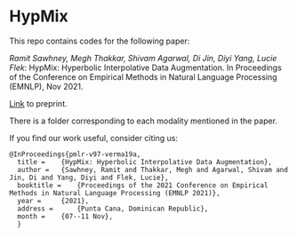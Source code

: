 # HypMix
This repo contains codes for the following paper: 

*Ramit Sawhney, Megh Thakkar, Shivam Agarwal, Di Jin, Diyi Yang, Lucie Flek*: HypMix: Hyperbolic Interpolative Data Augmentation. In Proceedings of the Conference on Empirical Methods in Natural Language Processing (EMNLP), Nov 2021.

[Link](https://www.cc.gatech.edu/~dyang888/docs/emnlp21_hypermixup.pdf) to preprint.


There is a folder corresponding to each modality mentioned in the paper.

If you find our work useful, consider citing us:
```
@InProceedings{pmlr-v97-verma19a,
  title = 	 {HypMix: Hyperbolic Interpolative Data Augmentation},
  author = 	 {Sawhney, Ramit and Thakkar, Megh and Agarwal, Shivam and Jin, Di and Yang, Diyi and Flek, Lucie},
  booktitle = 	 {Proceedings of the 2021 Conference on Empirical Methods in Natural Language Processing (EMNLP 2021)},
  year = 	 {2021},
  address = 	 {Punta Cana, Dominican Republic},
  month = 	 {07--11 Nov},
  }
```
